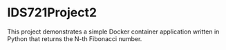 # IDS721Project2
This project demonstrates a simple Docker container application written in Python that returns the N-th Fibonacci number.
